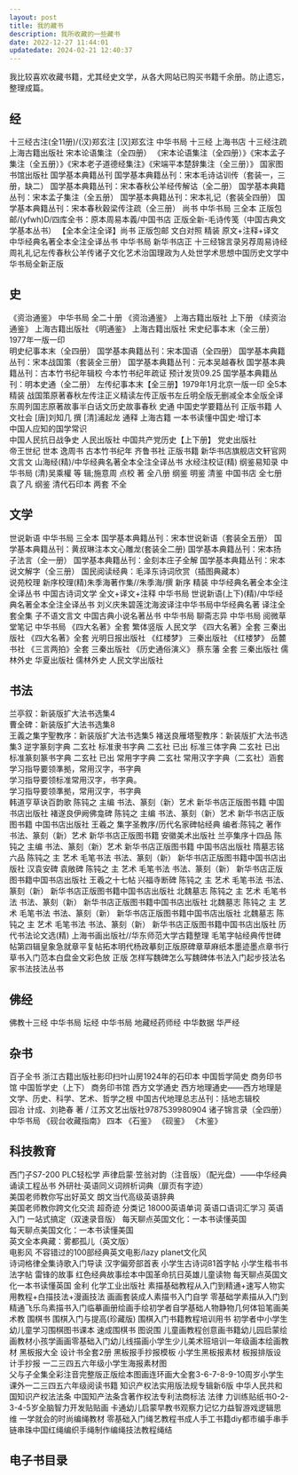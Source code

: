 ```yaml
---
layout: post
title: 我的藏书
description: 我所收藏的一些藏书
date: 2022-12-27 11:44:01
updatedate: 2024-02-21 12:40:37
---
```


我比较喜欢收藏书籍，尤其经史文学，从各大网站已购买书籍千余册。防止遗忘，整理成篇。
 
## 经

十三经古注(全11册)/(汉)郑玄注 [汉]郑玄注 中华书局
十三经 上海书店
十三经注疏 上海古籍出版社
宋本论语集注（全四册）
《宋本论语集注（全四册）》《宋本孟子集注（全五册）》《宋本老子道德经集注》《宋端平本楚辞集注（全三册）》 国家图书馆出版社 国学基本典籍丛刊
国学基本典籍丛刊：宋本毛诗诂训传（套装一，三册，缺二）	
国学基本典籍丛刊：宋本春秋公羊经传解诂（全二册）
国学基本典籍丛刊：宋本孟子集注（全五册）
国学基本典籍丛刊：宋本礼记（套装全四册）
国学基本典籍丛刊：宋本春秋穀梁传注疏（全三册）
尚书 中华书局 三全本
正版包邮/(yfwh)D/四库全书：原本周易本義/中国书店
正版全新-毛诗传笺（中国古典文学基本丛书）
【全本全注全译】尚书 正版包邮 文白对照 精装 原文+注释+译文 中华经典名著全本全注全译丛书 中华书局 新华书店正
十三经锦言录另荐周易诗经周礼礼记左传春秋公羊传诸子文化艺术治国理政为人处世学术思想中国历史文学中华书局全新正版

## 史

《资治通鉴》 中华书局 全二十册
《资治通鉴》 上海古籍出版社 上下册
《续资治通鉴》 上海古籍出版社
《明通鉴》 上海古籍出版社
宋史纪事本末（全三册）1977年一版一印	
明史纪事本末（全四册）	
国学基本典籍丛刊：宋本国语（全四册）
国学基本典籍丛刊：宋本战国策（套装全三册）
国学基本典籍丛刊：元本吴越春秋
国学基本典籍丛刊：古本竹书纪年辑校 今本竹书纪年疏证 预计发货09.25
国学基本典籍丛刊：明本史通（全二册）
左传纪事本末【全三册】1979年1月北京一版一印
全5本精装 战国策原著春秋左传注正义精读左传正版书左丘明全版无删减全本全版全译东周列国志原著故事半白话文历史故事春秋
史通 中国史学要籍丛刊 正版书籍 人文社会 [唐]刘知几 撰 [清]浦起龙 通释 上海古籍
一本书读懂中国史·增订本	
中国人应知的国学常识	
中国人民抗日战争史 人民出版社
中国共产党历史【上下册】 党史出版社	
帝王世纪 世本 逸周书 古本竹书纪年 齐鲁书社 正版书籍 新华书店旗舰店文轩官网 文言文
山海经(精)/中华经典名著全本全注全译丛书
水经注校证(精)
纲鉴易知录 中华书局 (清)吴乘權 等 辑;施意周 点校 著 全八册
纲鉴 明鉴 清鉴 中国书店 全七册
袁了凡 纲鉴 清代石印本 两套 不全

## 文学

世说新语 中华书局 三全本
国学基本典籍丛刊：宋本世说新语（套装全五册）
国学基本典籍丛刊：黄叔琳注本文心雕龙(套装全二册)
国学基本典籍丛刊：宋本扬子法言（全一册）
国学基本典籍丛刊：金刻本庄子全解
国学基本典籍丛刊：宋本说文解字（全三册）
国民阅读经典：毛泽东诗词欣赏（插图典藏本）	
说苑校理 新序校理(精)朱季海著作集//朱季海/撰
新序 精装 中华经典名著全本全注全译丛书 中国古诗词文学 全文+译文+注释 中华书局
世说新语(上下)(精)/中华经典名著全本全注全译丛书 刘义庆朱碧莲沈海波译注中华书局中华经典名著 译注全套全集
子不语文言文 中国古典小说名著丛书 中华书局
聊斋志异 中华书局
阅微草堂笔记 中华书局
《四大名著》全套 繁体竖版 人民文学
《四大名著》全套 三秦出版社
《四大名著》全套 光明日报出版社
《红楼梦》 三秦出版社
《红楼梦》 岳麓书社
《三言两拍》全套 三秦出版社
《历史通俗演义》 蔡东藩 全套 三秦出版社
儒林外史 华夏出版社
儒林外史 人民文学出版社

## 书法

兰亭叙：新装版扩大法书选集4	
曹全碑：新装版扩大法书选集8	
王義之集字聖教序：新装版扩大法书选集5	
褚送良雁塔聖教序：新装版扩大法书选集3	
逆字篆刻字典 二玄社
标准隶书字典 二玄社 已出
标准三体字典 二玄社 已出
标准篆刻篆书字典 二玄社 已出
常用字字典 二玄社
常用汉字字典（二玄社）涵套	
学习指导要领準拠，常用汉字，书字典	
学习指导要领标准常用汉字，书字典。	
学习指导要领準拠，常用汉字，书字典	
韩道亨草诀百韵歌 陈钝之 主编 书法、篆刻（新）艺术 新华书店正版图书籍 中国书店出版社
褚遂良伊阙佛龛碑 陈钝之 主编 书法、篆刻（新）艺术 新华书店正版图书籍 中国书店出版社
王羲之 集字圣教序/历代名家碑帖经典 编者:陈钝之 著作 书法、篆刻（新）艺术 新华书店正版图书籍 安徽美术出版社
兰亭集序十四品 陈钝之 主编 书法、篆刻（新）艺术 新华书店正版图书籍 中国书店出版社
隋墓志铭六品 陈钝之 主 艺术 毛笔书法 书法、篆刻（新） 新华书店正版图书籍中国书店出版社
汉袁安碑 袁敞碑 陈钝之 主 艺术 毛笔书法 书法、篆刻（新） 新华书店正版图书籍中国书店出版社
王羲之十七帖 兴福寺断碑 陈钝之 主 艺术 毛笔书法 书法、篆刻（新） 新华书店正版图书籍中国书店出版社
北魏墓志 陈钝之 主 艺术 毛笔书法 书法、篆刻（新） 新华书店正版图书籍中国书店出版社
北魏墓志 陈钝之 主 艺术 毛笔书法 书法、篆刻（新） 新华书店正版图书籍中国书店出版社
北魏墓志 陈钝之 主 艺术 毛笔书法 书法、篆刻（新） 新华书店正版图书籍中国书店出版社
历代书法论文选(精) 上海书画出版社//华东师范大学古籍整理
毛笔字帖经典传世碑帖第四辑皇象急就章平复帖拓本明代杨政摹刻正版原碑章草麻纸本墨迹墨点章书行草书入门范本白盘金文彩色放
正版 怎样写魏碑怎么写魏碑体书法入门起步技法名家书法技法丛书

## 佛经

佛教十三经 中华书局
坛经 中华书局
地藏经药师经 中华数据
华严经 

## 杂书

百子全书 浙江古籍出版社影印扫叶山房1924年的石印本
中国哲学简史 商务印书馆
中国哲学史（上下） 商务印书馆
西方文学通史
西方地理通史——西方地理是文学、历史、科学、艺术、哲学之根
中国古代地理总志丛刊：括地志辑校	
园冶 计成、刘艳春 著 / 江苏文艺出版社9787539980904
诸子锦言录（全四册） 中华书局
《砚台收藏指南》 四本
《石鉴》
《砚鉴》
《木鉴》
## 科技教育

西门子S7-200 PLC轻松学
声律启蒙·笠翁对韵（注音版）（配光盘）——中华经典诵读工程丛书	
外研社·英语同义词辨析词典（扉页有字迹）	
美国老师教你写出好英文	
朗文当代高级英语辞典	
美国老师教你跨文化交流	
超奇迹 分类记 18000英语单词 英语口语词汇学习 英语入门 一站式搞定（双速录音版）
每天聊点英国文化：一本书读懂英国	
每天聊点美国文化：一本书读懂美国	
英文全本典藏：雾都孤儿（英文版）	
电影风 不容错过的100部经典英文电影/lazy planet文化风	
诗词格律全集诗歌入门导读
汉字偏旁部首表
小学生古诗词81首字帖 小学生楷书书法字帖
雷锋的故事 红色经典故事绘本中国革命抗日英雄儿童读物
每天聊点英国文化一本书读懂英国 金利 化学工业出版社
素描基础教程从入门到精通+速写人物实用教程+白描技法+漫画技法 画画套装成人素描书入门自学
零基础学素描从入门到精通飞乐鸟素描书入门临摹画册绘画手绘初学者自学基础人物静物几何体铅笔画美术教
围棋书 围棋入门与提高(珍藏版) 围棋入门书籍教程培训用书 初学者中小学生幼儿童学习围棋图书课本 速成围棋书 图说围
儿童画教程创意画书籍幼儿园启蒙绘画教材小孩学画画零基础入门幼儿线描画小学生少儿美术班培训一年级画本绘画教材
黑板报大全 设计书全套2册 黑板报手抄报模板 小学生黑板报素材 板报排版设计手抄报 一二三四五六年级小学生海报素材图	
父与子全集全彩注音完整版正版绘本图画连环画大全套3-6-7-8-9-10周岁小学生课外一二三四五六年级阅读书籍	
知识产权法实用版法规专辑新6版 中华人民共和国知识产权法法条 中国知产法条含著作权法专利法商标法 法律	
力训练贴纸书0-2-3-4-5岁全脑智力开发贴贴画 卡通幼儿启蒙早教书观察力记忆力益智游戏逻辑思维
一学就会的时尚编绳教材 零基础入门绳艺教程书成人手工书籍diy都市编手串手链串珠中国红绳编织手绳制作编绳技法教程绳结

## 电子书目录
